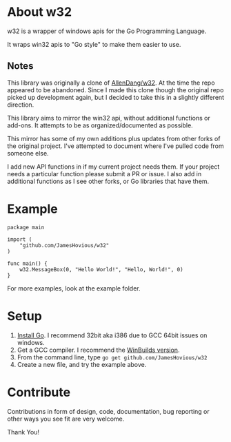 About w32
==========

w32 is a wrapper of windows apis for the Go Programming Language.

It wraps win32 apis to "Go style" to make them easier to use.

## Notes
This library was originally a clone of [AllenDang/w32](https://github.com/AllenDang/w32). At the time the repo appeared to be abandoned. Since I made this clone though the original repo picked up development again, but I decided to take this in a slightly different direction. 

This library aims to mirror the win32 api, without additional functions or add-ons. It attempts to be as organized/documented as possible. 

This mirror has some of my own additions plus updates from other forks of the original project. I've attempted to document where I've pulled code from someone else. 

I add new API functions in if my current project needs them. If your project needs a particular function please submit a PR or issue. I also add in additional functions as I see other forks, or Go libraries that have them.


Example
=====
```
package main

import (
	"github.com/JamesHovious/w32"
)

func main() {
	w32.MessageBox(0, "Hello World!", "Hello, World!", 0)
}
```

For more examples, look at the example folder.

Setup
=====

1. [Install Go](https://golang.org/dl/). I recommend 32bit aka i386 due to GCC 64bit issues on windows.
2. Get a GCC compiler. I recommend the [WinBuilds version](http://win-builds.org/doku.php/download_and_installation_from_windows).
3. From the command line, type `go get github.com/JamesHovious/w32`
4. Create a new file, and try the example above.

Contribute
==========

Contributions in form of design, code, documentation, bug reporting or other ways you see fit are very welcome.

Thank You!
